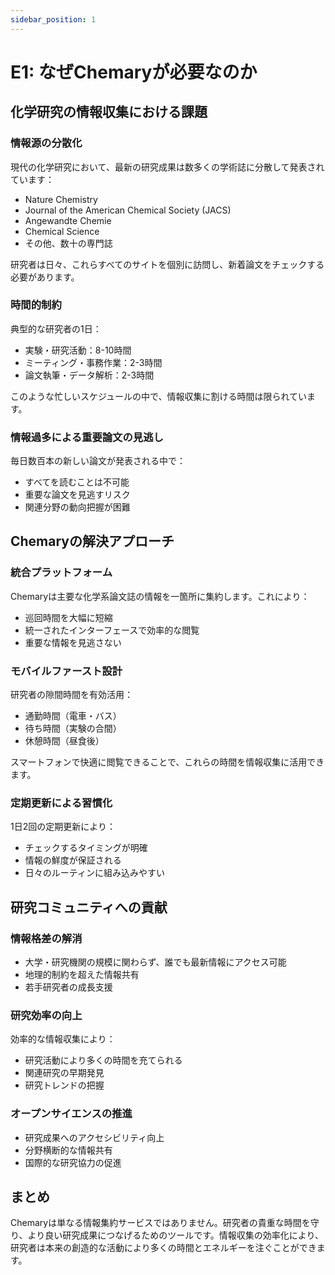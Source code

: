 ```yaml
---
sidebar_position: 1
---
```


# E1: なぜChemaryが必要なのか

## 化学研究の情報収集における課題

### 情報源の分散化

現代の化学研究において、最新の研究成果は数多くの学術誌に分散して発表されています：

- Nature Chemistry
- Journal of the American Chemical Society (JACS)
- Angewandte Chemie
- Chemical Science
- その他、数十の専門誌

研究者は日々、これらすべてのサイトを個別に訪問し、新着論文をチェックする必要があります。

### 時間的制約

典型的な研究者の1日：
- 実験・研究活動：8-10時間
- ミーティング・事務作業：2-3時間
- 論文執筆・データ解析：2-3時間

このような忙しいスケジュールの中で、情報収集に割ける時間は限られています。

### 情報過多による重要論文の見逃し

毎日数百本の新しい論文が発表される中で：
- すべてを読むことは不可能
- 重要な論文を見逃すリスク
- 関連分野の動向把握が困難

## Chemaryの解決アプローチ

### 統合プラットフォーム

Chemaryは主要な化学系論文誌の情報を一箇所に集約します。これにより：
- 巡回時間を大幅に短縮
- 統一されたインターフェースで効率的な閲覧
- 重要な情報を見逃さない

### モバイルファースト設計

研究者の隙間時間を有効活用：
- 通勤時間（電車・バス）
- 待ち時間（実験の合間）
- 休憩時間（昼食後）

スマートフォンで快適に閲覧できることで、これらの時間を情報収集に活用できます。

### 定期更新による習慣化

1日2回の定期更新により：
- チェックするタイミングが明確
- 情報の鮮度が保証される
- 日々のルーティンに組み込みやすい

## 研究コミュニティへの貢献

### 情報格差の解消

- 大学・研究機関の規模に関わらず、誰でも最新情報にアクセス可能
- 地理的制約を超えた情報共有
- 若手研究者の成長支援

### 研究効率の向上

効率的な情報収集により：
- 研究活動により多くの時間を充てられる
- 関連研究の早期発見
- 研究トレンドの把握

### オープンサイエンスの推進

- 研究成果へのアクセシビリティ向上
- 分野横断的な情報共有
- 国際的な研究協力の促進

## まとめ

Chemaryは単なる情報集約サービスではありません。研究者の貴重な時間を守り、より良い研究成果につなげるためのツールです。情報収集の効率化により、研究者は本来の創造的な活動により多くの時間とエネルギーを注ぐことができます。
